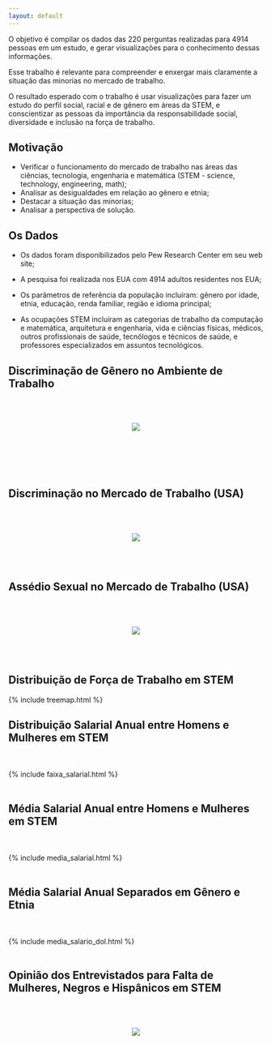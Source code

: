 ```yaml
---
layout: default
---
```


O objetivo é compilar os dados das 220 perguntas realizadas para 4914 pessoas em um estudo, e gerar visualizações para o conhecimento dessas informações.

Esse trabalho é relevante para compreender e enxergar mais claramente a situação das minorias no mercado de trabalho.

O resultado esperado com o trabalho é usar visualizações para fazer um estudo do perfil social, racial e de gênero em áreas da STEM, e conscientizar as pessoas da importância da responsabilidade social, diversidade e inclusão na força de trabalho.

## Motivação

- Verificar o funcionamento do mercado de trabalho nas áreas das ciências, tecnologia, engenharia e matemática (STEM - science, technology, engineering, math);
- Analisar as desigualdades em relação ao gênero e etnia;
- Destacar a situação das minorias;
- Analisar a perspectiva de solução.


## Os Dados

- Os dados foram disponibilizados pelo Pew Research Center em seu web site;

- A pesquisa foi realizada nos EUA com 4914 adultos residentes nos EUA;

- Os parâmetros de referência da população incluíram: gênero por idade, etnia, educação, renda familiar, região e idioma principal;

- As ocupações STEM incluíram as categorias de trabalho da computação e matemática, arquitetura e engenharia, vida e ciências físicas, médicos, outros profissionais de saúde, tecnólogos e técnicos de saúde, e professores especializados em assuntos tecnológicos.


## Discriminação de Gênero no Ambiente de Trabalho

<br/><br/>
<p align="center">
  <img src="https://github.com/ricardobf/ricardobf.me/blob/visualizacao_de_dados/trabalho_final/_includes/graficos_juntos.png?raw=true">
</p>
<br/><br/><br/><br/>


## Discriminação no Mercado de Trabalho (USA)

<br/><br/>
<p align="center">
  <img src="https://github.com/ricardobf/ricardobf.me/blob/visualizacao_de_dados/trabalho_final/_includes/STEM2.png?raw=true">
</p>
<br/><br/>


## Assédio Sexual no Mercado de Trabalho (USA)

<br/><br/>
<p align="center">
  <img src="https://github.com/ricardobf/ricardobf.me/blob/visualizacao_de_dados/trabalho_final/_includes/STEM1.png?raw=true">
</p>
<br/><br/>


## Distribuição de Força de Trabalho em STEM

{% include treemap.html %}

## Distribuição Salarial Anual entre Homens e Mulheres em STEM

<br/><br/>
{% include faixa_salarial.html %}
<br/><br/>

## Média Salarial Anual entre Homens e Mulheres em STEM

<br/><br/>
{% include media_salarial.html %}
<br/><br/>

## Média Salarial Anual Separados em Gênero e Etnia

<br/><br/>
{% include media_salario_dol.html %}
<br/><br/>

## Opinião dos Entrevistados para Falta de Mulheres, Negros e Hispânicos em STEM

<br/><br/>
<p align="center">
  <img src="https://github.com/ricardobf/ricardobf.me/blob/visualizacao_de_dados/trabalho_final/_includes/ultimo.png?raw=true">
</p>